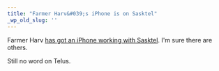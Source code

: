 ```yaml
---
title: "Farmer Harv&#039;s iPhone is on Sasktel"
_wp_old_slug: ''
---
```

<p>Farmer Harv <a href="http://www.ehmac.ca/ipod-itunes-iphone-apple-tv/89207-iphone-sasktel.html">has got an iPhone working with Sasktel</a>.  I'm sure there are others.</p>
<p>Still no word on Telus.</p>
